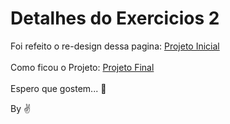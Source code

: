 # Detalhes do Exercicios 2

Foi refeito o re-design dessa pagina:  [Projeto Inicial](/image/page.png)<br/><br/>
Como ficou o Projeto:  [Projeto Final](/image/download.jpeg)<br/><br/>
Espero que gostem... :grimacing:


By :v:

<!-- #end -->

